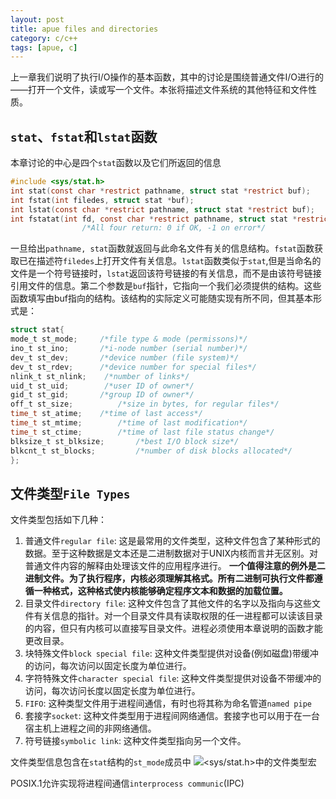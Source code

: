 ```yaml
---
layout: post
title: apue files and directories
category: c/c++
tags: [apue, c]
---
```

上一章我们说明了执行I/O操作的基本函数，其中的讨论是围绕普通文件I/O进行的——打开一个文件，读或写一个文件。本张将描述文件系统的其他特征和文件性质。
<!--more-->

## `stat`、`fstat`和`lstat`函数
本章讨论的中心是四个`stat`函数以及它们所返回的信息
```c
#include <sys/stat.h>
int stat(const char *restrict pathname, struct stat *restrict buf);
int fstat(int filedes, struct stat *buf);
int lstat(const char *restrict pathname, struct stat *restrict buf);
int fstatat(int fd, const char *restrict pathname, struct stat *restrict buf, int flag);
                /*All four return: 0 if OK, -1 on error*/
```
一旦给出`pathname, stat`函数就返回与此命名文件有关的信息结构。`fstat`函数获取已在描述符`filedes`上打开文件有关信息。`lstat`函数类似于`stat`,但是当命名的文件是一个符号链接时，`lstat`返回该符号链接的有关信息，而不是由该符号链接引用文件的信息。第二个参数是`buf`指针，它指向一个我们必须提供的结构。这些函数填写由buf指向的结构。该结构的实际定义可能随实现有所不同，但其基本形式是：
```c
struct stat{
mode_t st_mode;     /*file type & mode (permissons)*/
ino_t st_ino;       /*i-node number (serial number)*/
dev_t st_dev;       /*device number (file system)*/
dev_t st_rdev;      /*device number for special files*/
nlink_t st_nlink;    /*number of links*/
uid_t st_uid;        /*user ID of owner*/
gid_t st_gid;       /*group ID of owner*/
off_t st_size;          /*size in bytes, for regular files*/
time_t st_atime;    /*time of last access*/
time_t st_mtime;        /*time of last modification*/
time_t st_ctime;        /*time of last file status change*/
blksize_t st_blksize;       /*best I/O block size*/
blkcnt_t st_blocks;         /*number of disk blocks allocated*/
};
```

## 文件类型`File Types`
文件类型包括如下几种：
1. 普通文件`regular file`: 这是最常用的文件类型，这种文件包含了某种形式的数据。至于这种数据是文本还是二进制数据对于UNIX内核而言并无区别。对普通文件内容的解释由处理该文件的应用程序进行。
**一个值得注意的例外是二进制文件。为了执行程序，内核必须理解其格式。所有二进制可执行文件都遵循一种格式，这种格式使内核能够确定程序文本和数据的加载位置。**
2. 目录文件`directory file`: 这种文件包含了其他文件的名字以及指向与这些文件有关信息的指针。对一个目录文件具有读取权限的任一进程都可以读该目录的内容，但只有内核可以直接写目录文件。进程必须使用本章说明的函数才能更改目录。
3. 块特殊文件`block special file`:  这种文件类型提供对设备(例如磁盘)带缓冲的访问，每次访问以固定长度为单位进行。
4. 字符特殊文件`character special file`:  这种文件类型提供对设备不带缓冲的访问，每次访问长度以固定长度为单位进行。
5. `FIFO`:  这种类型文件用于进程间通信，有时也将其称为命名管道`named pipe`
6. 套接字`socket`:  这种文件类型用于进程间网络通信。套接字也可以用于在一台宿主机上进程之间的非网络通信。
7. 符号链接`symbolic link`:  这种文件类型指向另一个文件。

文件类型信息包含在`stat`结构的`st_mode`成员中
![<sys/stat.h>中的文件类型宏]({{BAST_PATH}}/image/apue/imag4.png)

POSIX.1允许实现将进程间通信`interprocess communic`(IPC)
